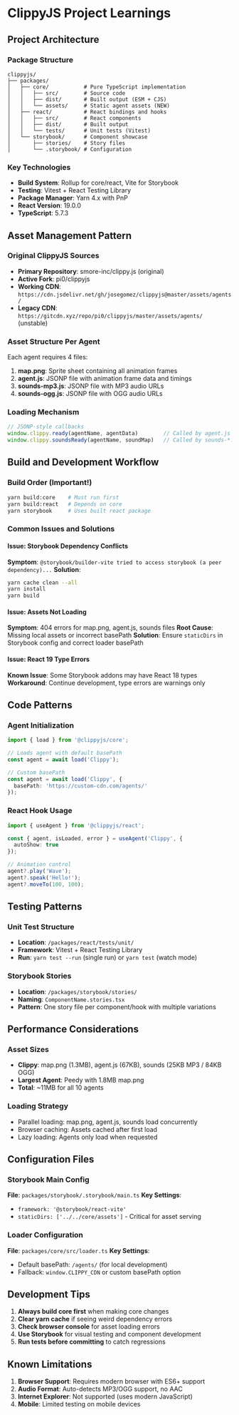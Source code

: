 # ClippyJS Project Learnings

## Project Architecture

### Package Structure
```
clippyjs/
├── packages/
│   ├── core/           # Pure TypeScript implementation
│   │   ├── src/        # Source code
│   │   ├── dist/       # Built output (ESM + CJS)
│   │   └── assets/     # Static agent assets (NEW)
│   ├── react/          # React bindings and hooks
│   │   ├── src/        # React components
│   │   ├── dist/       # Built output
│   │   └── tests/      # Unit tests (Vitest)
│   └── storybook/      # Component showcase
│       ├── stories/    # Story files
│       └── .storybook/ # Configuration
```

### Key Technologies
- **Build System**: Rollup for core/react, Vite for Storybook
- **Testing**: Vitest + React Testing Library
- **Package Manager**: Yarn 4.x with PnP
- **React Version**: 19.0.0
- **TypeScript**: 5.7.3

## Asset Management Pattern

### Original ClippyJS Sources
- **Primary Repository**: smore-inc/clippy.js (original)
- **Active Fork**: pi0/clippyjs
- **Working CDN**: `https://cdn.jsdelivr.net/gh/josegomez/clippyjs@master/assets/agents/`
- **Legacy CDN**: `https://gitcdn.xyz/repo/pi0/clippyjs/master/assets/agents/` (unstable)

### Asset Structure Per Agent
Each agent requires 4 files:
1. **map.png**: Sprite sheet containing all animation frames
2. **agent.js**: JSONP file with animation frame data and timings
3. **sounds-mp3.js**: JSONP file with MP3 audio URLs
4. **sounds-ogg.js**: JSONP file with OGG audio URLs

### Loading Mechanism
```typescript
// JSONP-style callbacks
window.clippy.ready(agentName, agentData)        // Called by agent.js
window.clippy.soundsReady(agentName, soundMap)   // Called by sounds-*.js
```

## Build and Development Workflow

### Build Order (Important!)
```bash
yarn build:core    # Must run first
yarn build:react   # Depends on core
yarn storybook     # Uses built react package
```

### Common Issues and Solutions

#### Issue: Storybook Dependency Conflicts
**Symptom**: `@storybook/builder-vite tried to access storybook (a peer dependency)...`
**Solution**: 
```bash
yarn cache clean --all
yarn install
yarn build
```

#### Issue: Assets Not Loading
**Symptom**: 404 errors for map.png, agent.js, sounds files
**Root Cause**: Missing local assets or incorrect basePath
**Solution**: Ensure `staticDirs` in Storybook config and correct loader basePath

#### Issue: React 19 Type Errors
**Known Issue**: Some Storybook addons may have React 18 types
**Workaround**: Continue development, type errors are warnings only

## Code Patterns

### Agent Initialization
```typescript
import { load } from '@clippyjs/core';

// Loads agent with default basePath
const agent = await load('Clippy');

// Custom basePath
const agent = await load('Clippy', { 
  basePath: 'https://custom-cdn.com/agents/' 
});
```

### React Hook Usage
```typescript
import { useAgent } from '@clippyjs/react';

const { agent, isLoaded, error } = useAgent('Clippy', {
  autoShow: true
});

// Animation control
agent?.play('Wave');
agent?.speak('Hello!');
agent?.moveTo(100, 100);
```

## Testing Patterns

### Unit Test Structure
- **Location**: `/packages/react/tests/unit/`
- **Framework**: Vitest + React Testing Library
- **Run**: `yarn test --run` (single run) or `yarn test` (watch mode)

### Storybook Stories
- **Location**: `/packages/storybook/stories/`
- **Naming**: `ComponentName.stories.tsx`
- **Pattern**: One story file per component/hook with multiple variations

## Performance Considerations

### Asset Sizes
- **Clippy**: map.png (1.3MB), agent.js (67KB), sounds (25KB MP3 / 84KB OGG)
- **Largest Agent**: Peedy with 1.8MB map.png
- **Total**: ~11MB for all 10 agents

### Loading Strategy
- Parallel loading: map.png, agent.js, sounds load concurrently
- Browser caching: Assets cached after first load
- Lazy loading: Agents only load when requested

## Configuration Files

### Storybook Main Config
**File**: `packages/storybook/.storybook/main.ts`
**Key Settings**:
- `framework: '@storybook/react-vite'`
- `staticDirs: ['../../core/assets']` - Critical for asset serving

### Loader Configuration
**File**: `packages/core/src/loader.ts`
**Key Settings**:
- Default basePath: `/agents/` (for local development)
- Fallback: `window.CLIPPY_CDN` or custom basePath option

## Development Tips

1. **Always build core first** when making core changes
2. **Clear yarn cache** if seeing weird dependency errors
3. **Check browser console** for asset loading errors
4. **Use Storybook** for visual testing and component development
5. **Run tests before committing** to catch regressions

## Known Limitations

1. **Browser Support**: Requires modern browser with ES6+ support
2. **Audio Format**: Auto-detects MP3/OGG support, no AAC
3. **Internet Explorer**: Not supported (uses modern JavaScript)
4. **Mobile**: Limited testing on mobile devices
